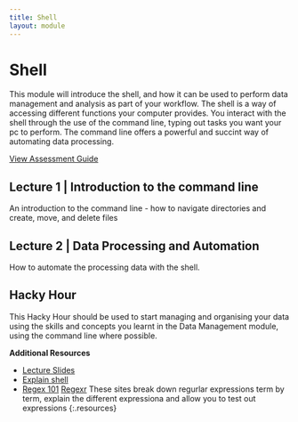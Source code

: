 ```yaml
---
title: Shell
layout: module
---
```


# Shell

This module will introduce the shell, and how it can be used to perform data management and analysis as part of your workflow. The shell is a way of accessing different functions your computer provides. You interact with the shell through the use of the command line, typing out tasks you want your pc to perform. The command line offers a powerful and succint way of automating data processing. 

[View Assessment Guide](assessment.html)


## Lecture 1 | Introduction to the command line

An introduction to the command line - how to navigate directories and create, move, and delete files

## Lecture 2 | Data Processing and Automation 

How to automate the processing data with the shell.  


## Hacky Hour

This Hacky Hour should be used to start managing and organising your data using the skills and concepts you learnt in the Data Management module, using the command line where possible. 

**Additional Resources**

- [Lecture Slides](http://linkhere.com)
- [Explain shell](https://www.wrike.com/project-management-guide/methodologies/)
- [Regex 101](https://regex101.com/) [Regexr](http://regexr.com/) These sites break down regurlar expressions term by term, explain the different expressiona and allow you to test out expressions
{:.resources}